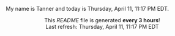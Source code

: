 My name is Tanner and today is Thursday, April 11, 11:17 PM EDT.

<p align="center">This <i>README</i> file is generated <b>every 3 hours</b>!</br>Last refresh: Thursday, April 11, 11:17 PM EDT<br /></p>
